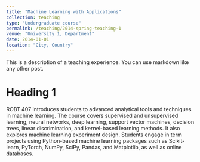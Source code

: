 ```yaml
---
title: "Machine Learning with Applications"
collection: teaching
type: "Undergraduate course"
permalink: /teaching/2014-spring-teaching-1
venue: "University 1, Department"
date: 2014-01-01
location: "City, Country"
---
```


This is a description of a teaching experience. You can use markdown like any other post.

Heading 1
======

ROBT 407 introduces students to advanced analytical tools and techniques in machine learning. The course covers supervised and unsupervised learning, neural networks, deep learning, support vector machines, decision trees, linear discrimination, and kernel-based learning methods. It also explores machine learning experiment design. Students engage in term projects using Python-based machine learning packages such as Scikit-learn, PyTorch, NumPy, SciPy, Pandas, and Matplotlib, as well as online databases.